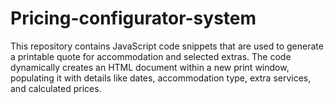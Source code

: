 # Pricing-configurator-system
This repository contains JavaScript code snippets that are used to generate a printable quote for accommodation and selected extras. The code dynamically creates an HTML document within a new print window, populating it with details like dates, accommodation type, extra services, and calculated prices.
